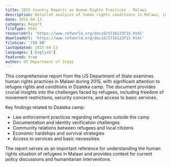 ```yaml
---
title: 2015 Country Reports on Human Rights Practices - Malawi
description: Detailed analysis of human rights conditions in Malawi, including specific focus on refugee rights and conditions in Dzaleka camp.
date: 2015-04-13
category: Report
fileType: html
resourceUrl: 'https://www.refworld.org/docid/5716123f15.html'
downloadUrl: 'https://www.refworld.org/docid/5716123f15.html'
fileSize: '750 KB'
lastUpdated: 2015-04-13
languages: ['English']
featured: true
author: US Department of State
---
```


This comprehensive report from the US Department of State examines human rights practices in Malawi during 2015, with significant attention to refugee rights and conditions in Dzaleka camp. The document provides crucial insights into the challenges faced by refugees, including freedom of movement restrictions, security concerns, and access to basic services.

Key findings related to Dzaleka camp:
- Law enforcement practices regarding refugees outside the camp
- Documentation and identity verification challenges
- Community relations between refugees and local citizens
- Economic hardships and survival strategies
- Access to services and basic necessities

The report serves as an important reference for understanding the human rights situation of refugees in Malawi and provides context for current policy discussions and humanitarian interventions.

